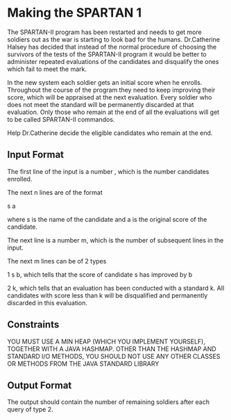 # Making the SPARTAN 1
The SPARTAN-II program has been restarted and needs to get more soldiers out as the war is starting to look bad for the humans. Dr.Catherine Halsey has decided that instead of the normal procedure of choosing the survivors of the tests of the SPARTAN-II program it would be better to administer repeated evaluations of the candidates and disqualify the ones which fail to meet the mark.

In the new system each soldier gets an initial score when he enrolls. Throughout the course of the program they need to keep improving their score, which will be appraised at the next evaluation. Every soldier who does not meet the standard will be permanently discarded at that evaluation. Only those who remain at the end of all the evaluations will get to be called SPARTAN-II commandos.

Help Dr.Catherine decide the eligible candidates who remain at the end.


## Input Format
The first line of the input is a number , which is the number candidates enrolled.

The next n lines are of the format

s a

where s is the name of the candidate and a is the original score of the candidate.

The next line is a number m, which is the number of subsequent lines in the input.

The next m lines can be of 2 types

1 s b, which tells that the score of candidate s has improved by b

2 k, which tells that an evaluation has been conducted with a standard k. All candidates with score less than k will be disqualified and permanently discarded in this evaluation.

## Constraints

YOU MUST USE A MIN HEAP (WHICH YOU IMPLEMENT YOURSELF), TOGETHER WITH A JAVA HASHMAP. OTHER THAN THE HASHMAP AND STANDARD I/O METHODS, YOU SHOULD NOT USE ANY OTHER CLASSES OR METHODS FROM THE JAVA STANDARD LIBRARY

## Output Format
The output should contain the number of remaining soldiers after each query of type 2.